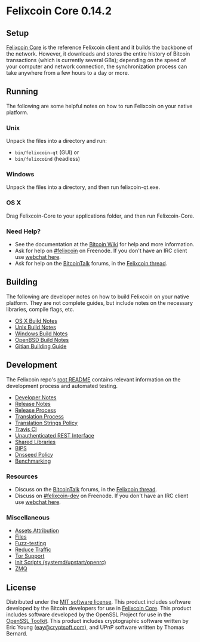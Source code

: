 Felixcoin Core 0.14.2
=====================

Setup
---------------------
[Felixcoin Core](http://felixcoin.org/) is the reference Felixcoin client and it builds the backbone of the network. However, it downloads and stores the entire history of Bitcoin transactions (which is currently several GBs); depending on the speed of your computer and network connection, the synchronization process can take anywhere from a few hours to a day or more.

Running
---------------------
The following are some helpful notes on how to run Felixcoin on your native platform.

### Unix

Unpack the files into a directory and run:

- `bin/felixcoin-qt` (GUI) or
- `bin/felixcoind` (headless)

### Windows

Unpack the files into a directory, and then run felixcoin-qt.exe.

### OS X

Drag Felixcoin-Core to your applications folder, and then run Felixcoin-Core.

### Need Help?

* See the documentation at the [Bitcoin Wiki](https://en.bitcoin.it/wiki/Main_Page)
for help and more information.
* Ask for help on [#felixcoin](http://webchat.freenode.net?channels=felixcoin) on Freenode. If you don't have an IRC client use [webchat here](http://webchat.freenode.net?channels=felixcoin).
* Ask for help on the [BitcoinTalk](https://bitcointalk.org/) forums, in the [Felixcoin thread](https://bitcointalk.org/index.php?topic=361813.0).

Building
---------------------
The following are developer notes on how to build Felixcoin on your native platform. They are not complete guides, but include notes on the necessary libraries, compile flags, etc.

- [OS X Build Notes](build-osx.md)
- [Unix Build Notes](build-unix.md)
- [Windows Build Notes](build-windows.md)
- [OpenBSD Build Notes](build-openbsd.md)
- [Gitian Building Guide](gitian-building.md)

Development
---------------------
The Felixcoin repo's [root README](/README.md) contains relevant information on the development process and automated testing.

- [Developer Notes](developer-notes.md)
- [Release Notes](release-notes.md)
- [Release Process](release-process.md)
- [Translation Process](translation_process.md)
- [Translation Strings Policy](translation_strings_policy.md)
- [Travis CI](travis-ci.md)
- [Unauthenticated REST Interface](REST-interface.md)
- [Shared Libraries](shared-libraries.md)
- [BIPS](bips.md)
- [Dnsseed Policy](dnsseed-policy.md)
- [Benchmarking](benchmarking.md)

### Resources
* Discuss on the [BitcoinTalk](https://bitcointalk.org/) forums, in the [Felixcoin thread](https://bitcointalk.org/index.php?topic=361813.0).
* Discuss on [#felixcoin-dev](http://webchat.freenode.net/?channels=felixcoin-dev) on Freenode. If you don't have an IRC client use [webchat here](http://webchat.freenode.net/?channels=felixcoin-dev).

### Miscellaneous
- [Assets Attribution](assets-attribution.md)
- [Files](files.md)
- [Fuzz-testing](fuzzing.md)
- [Reduce Traffic](reduce-traffic.md)
- [Tor Support](tor.md)
- [Init Scripts (systemd/upstart/openrc)](init.md)
- [ZMQ](zmq.md)

License
---------------------
Distributed under the [MIT software license](/COPYING).
This product includes software developed by the Bitcoin developers for use in [Felixcoin Core](https://www.bitcoin.org/). 
This product includes software developed by the OpenSSL Project for use in the [OpenSSL Toolkit](https://www.openssl.org/). This product includes
cryptographic software written by Eric Young ([eay@cryptsoft.com](mailto:eay@cryptsoft.com)), and UPnP software written by Thomas Bernard.
